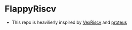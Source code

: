# FlappyRiscv

+ This repo is heavilierly inspired by [VexRiscv](https://github.com/SpinalHDL/VexRiscv) and [proteus](https://github.com/proteus-core/proteus)
